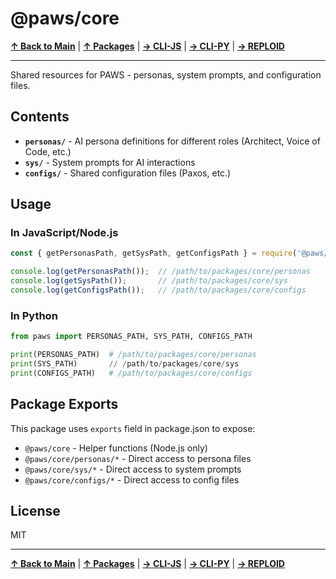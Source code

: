 # @paws/core

**[↑ Back to Main](../../README.md)** | **[↑ Packages](../README.md)** | **[→ CLI-JS](../cli-js/README.md)** | **[→ CLI-PY](../cli-py/README.md)** | **[→ REPLOID](../reploid/README.md)**

---

Shared resources for PAWS - personas, system prompts, and configuration files.

## Contents

- **`personas/`** - AI persona definitions for different roles (Architect, Voice of Code, etc.)
- **`sys/`** - System prompts for AI interactions
- **`configs/`** - Shared configuration files (Paxos, etc.)

## Usage

### In JavaScript/Node.js

```javascript
const { getPersonasPath, getSysPath, getConfigsPath } = require('@paws/core');

console.log(getPersonasPath());  // /path/to/packages/core/personas
console.log(getSysPath());       // /path/to/packages/core/sys
console.log(getConfigsPath());   // /path/to/packages/core/configs
```

### In Python

```python
from paws import PERSONAS_PATH, SYS_PATH, CONFIGS_PATH

print(PERSONAS_PATH)  # /path/to/packages/core/personas
print(SYS_PATH)       // /path/to/packages/core/sys
print(CONFIGS_PATH)   # /path/to/packages/core/configs
```

## Package Exports

This package uses `exports` field in package.json to expose:

- `@paws/core` - Helper functions (Node.js only)
- `@paws/core/personas/*` - Direct access to persona files
- `@paws/core/sys/*` - Direct access to system prompts
- `@paws/core/configs/*` - Direct access to config files

## License

MIT

---

**[↑ Back to Main](../../README.md)** | **[↑ Packages](../README.md)** | **[→ CLI-JS](../cli-js/README.md)** | **[→ CLI-PY](../cli-py/README.md)** | **[→ REPLOID](../reploid/README.md)**
